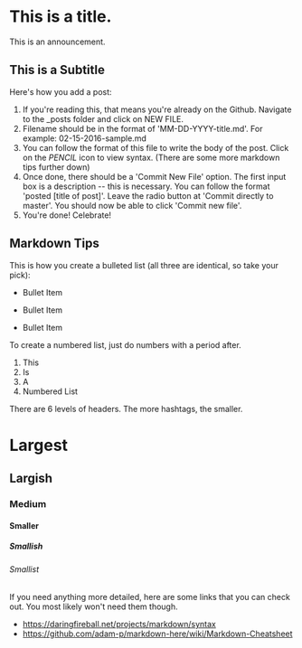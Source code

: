 # This is a title.

This is an announcement.

## This is a Subtitle

Here's how you add a post:

1. If you're reading this, that means you're already on the Github. Navigate to the _posts folder and click on NEW FILE. 
2. Filename should be in the format of 'MM-DD-YYYY-title.md'. For example: 02-15-2016-sample.md
3. You can follow the format of this file to write the body of the post. Click on the *PENCIL* icon to view syntax. (There are some more markdown tips further down)
4. Once done, there should be a 'Commit New File' option. The first input box is a description -- this is necessary. You can follow the format 'posted [title of post]'. Leave the radio button at 'Commit directly to master'. You should now be able to click 'Commit new file'. 
5. You're done! Celebrate!

## Markdown Tips

This is how you create a bulleted list (all three are identical, so take your pick):
* Bullet Item
+ Bullet Item
- Bullet Item

To create a numbered list, just do numbers with a period after.

1. This
2. Is
3. A
4. Numbered List

There are 6 levels of headers. The more hashtags, the smaller.
# Largest
## Largish
### Medium
#### Smaller
##### Smallish
###### Smallist

If you need anything more detailed, here are some links that you can check out. You most likely won't need them though.
* <https://daringfireball.net/projects/markdown/syntax>
* <https://github.com/adam-p/markdown-here/wiki/Markdown-Cheatsheet>
